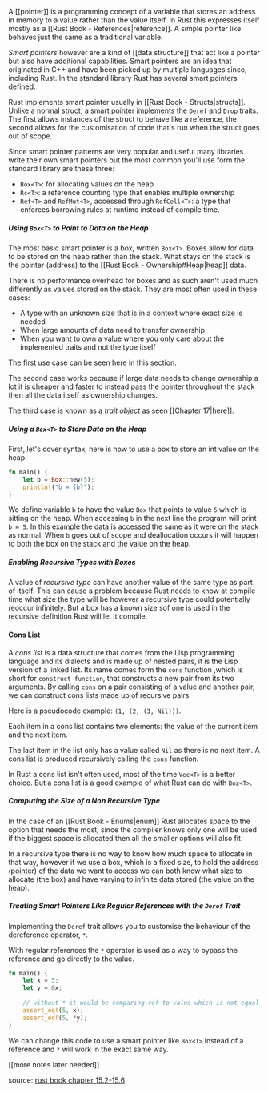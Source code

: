 A [[pointer]] is a programming concept of a variable that stores an address in memory to a value rather than the value itself. In Rust this expresses itself mostly as a [[Rust Book - References|reference]]. A simple pointer like behaves just the same as a traditional variable.

*Smart pointers* however are a kind of [[data structure]] that act like a pointer but also have additional capabilities. Smart pointers are an idea that originated in C++ and have been picked up by multiple languages since, including Rust. In the standard library Rust has several smart pointers defined. 

Rust implements smart pointer usually in [[Rust Book - Structs|structs]]. Unlike a normal struct, a smart pointer implements the `Deref` and `Drop` traits. The first allows instances of the struct to behave like a reference, the second allows for the customisation of code that's run when the struct goes out of scope.

Since smart pointer patterns are very popular and useful many libraries write their own smart pointers but the most common you'll use form the standard library are these three:
- `Box<T>`: for allocating values on the heap
- `Rc<T>`: a reference counting type that enables multiple ownership
- `Ref<T>` and `RefMut<T>`, accessed through `RefCell<T>`: a type that enforces borrowing rules at runtime instead of compile time.
##### Using `Box<T>` to Point to Data on the Heap

The most basic smart pointer is a box, written `Box<T>`. Boxes allow for data to be stored on the heap rather than the stack. What stays on the stack is the pointer (address) to the [[Rust Book - Ownership#Heap|heap]] data. 

There is no performance overhead for boxes and as such aren't used much differently as values stored on the stack. They are most often used in these cases:
- A type with an unknown size that is in a context where exact size is needed
- When large amounts of data need to transfer ownership
- When you want to own a value where you only care about the implemented traits and not the type itself

The first use case can be seen here in this section.

The second case works because if large data needs to change ownership a lot it is cheaper and faster to instead pass the pointer throughout the stack then all the data itself as ownership changes.

The third case is known as a *trait object* as seen [[Chapter 17|here]].

##### Using a `Box<T>` to Store Data on the Heap

First, let's cover syntax, here is how to use a box to store an int value on the heap.

```rust
fn main() {
    let b = Box::new(5);
    println!("b = {b}");
}
```

We define variable `b` to have the value `Box` that points to value `5` which is sitting on the heap. When accessing `b` in the next line the program will print `b = 5`. In this example the data is accessed the same as it were on the stack as normal. When `b` goes out of scope and deallocation occurs it will happen to both the box on the stack and the value on the heap.

##### Enabling Recursive Types with Boxes

A value of *recursive type* can have another value of the same type as part of itself. This can cause a problem because Rust needs to know at compile time what size the type will be however a recursive type could potentially reoccur infinitely. But a box has a known size sof one is used in the recursive definition Rust will let it compile.

#### Cons List

A *cons list* is a data structure that comes from the Lisp programming language and its dialects and is made up of nested pairs, it is the Lisp version of a linked list. Its name comes form the `cons` function ,which is short for `construct function`, that constructs a new pair from its two arguments. By calling `cons` on a pair consisting of a value and another pair, we can construct cons lists made up of recursive pairs.

Here is a pseudocode example: `(1, (2, (3, Nil)))`.

Each item in a cons list contains two elements: the value of the current item and the next item.

The last item in the list only has a value called `Nil` as there is no next item. A cons list is produced recursively calling the `cons` function. 

In Rust a cons list isn't often used, most of the time `Vec<T>` is a better choice. But a cons list is a good example of what Rust can do with `Boz<T>`. 

##### Computing the Size of a Non Recursive Type

In the case of an [[Rust Book - Enums|enum]] Rust allocates space to the option that needs the most, since the compiler knows only one will be used if the biggest space is allocated then all the smaller options will also fit. 

In a recursive type there is no way to know how much space to allocate in that way, however if we use a box, which is a fixed size, to hold the address (pointer) of the data we want to access we can both know what size to allocate (the box) and have varying to infinite data stored (the value on the heap).

##### Treating Smart Pointers Like Regular References with the `Deref` Trait

Implementing the `Deref` trait allows you to customise the behaviour of the dereference operator, `*`.

With regular references the `*` operator is used as a way to bypass the reference and go directly to the value.

```rust
fn main() {
    let x = 5;
    let y = &x;
    
	// without * it would be comparing ref to value which is not equal
    assert_eq!(5, x); 
    assert_eq!(5, *y); 
}
```

We can change this code to use a smart pointer like `Box<T>` instead of a reference and `*` will work in the exact same way. 

[[more notes later needed]]

source: [rust book chapter 15.2-15.6](https://doc.rust-lang.org/book/ch15-02-deref.html)

